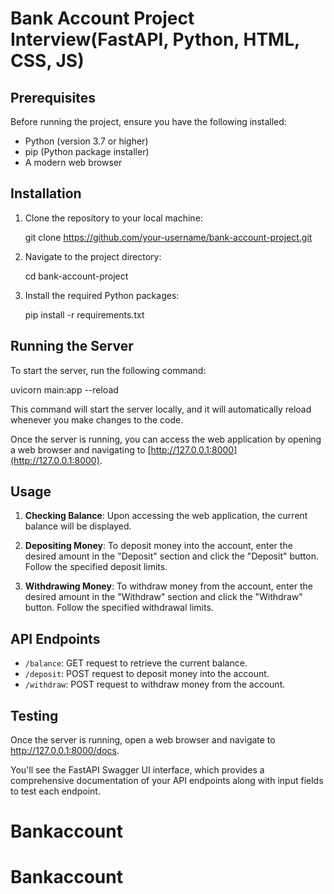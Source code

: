 # Bank Account Project Interview(FastAPI, Python, HTML, CSS, JS)

## Prerequisites

Before running the project, ensure you have the following installed:

- Python (version 3.7 or higher)
- pip (Python package installer)
- A modern web browser

## Installation

1. Clone the repository to your local machine:

   
   git clone https://github.com/your-username/bank-account-project.git
  

2. Navigate to the project directory:

   
   cd bank-account-project
  

3. Install the required Python packages:

   
   pip install -r requirements.txt
   

## Running the Server

To start the server, run the following command:


uvicorn main:app --reload


This command will start the server locally, and it will automatically reload whenever you make changes to the code.

Once the server is running, you can access the web application by opening a web browser and navigating to [http://127.0.0.1:8000](http://127.0.0.1:8000).

## Usage

1. **Checking Balance**: Upon accessing the web application, the current balance will be displayed.

2. **Depositing Money**: To deposit money into the account, enter the desired amount in the "Deposit" section and click the "Deposit" button. Follow the specified deposit limits.

3. **Withdrawing Money**: To withdraw money from the account, enter the desired amount in the "Withdraw" section and click the "Withdraw" button. Follow the specified withdrawal limits.

## API Endpoints

- `/balance`: GET request to retrieve the current balance.
- `/deposit`: POST request to deposit money into the account.
- `/withdraw`: POST request to withdraw money from the account.

## Testing

Once the server is running, open a web browser and navigate to http://127.0.0.1:8000/docs.

You'll see the FastAPI Swagger UI interface, which provides a comprehensive documentation of your API endpoints along with input fields to test each endpoint.
# Bankaccount
# Bankaccount

